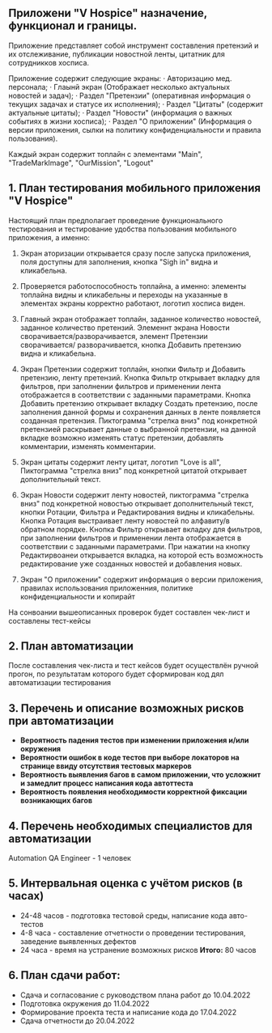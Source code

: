 ## Приложени "V Hospice" назначение, функционал и границы.

Приложение представляет собой инструмент составления претензий и их отслеживание, 
публикации новостной ленты, цитатник для сотрудникков хосписа. 

Приложение содержит следующие экраны:
· Авторизацию мед. персонала;
· Глаынй экран (Отображает несколько актуальных новостей и задач);
· Раздел "Претензии" (оперативная информация о текущих задачах и статусе их исполнения);
· Раздел "Цитаты" (содержит актуальные цитаты);
· Раздел "Новости" (информация о важных событиях в жизни хосписа);
· Раздел "О приложении" (Информация о версии приложения, сылки на политику конфиденциальности и
   правила пользования).

Каждый экран содержит топлайн с элементами "Main", "TradeMarkImage", "OurMission", "Logout"

## 1. План тестирования мобильного приложения "V Hospice"

Настоящий план предполагает проведение функционального тестирования и тестирование
удобства пользования мобильного приложения, а именно:

1. Экран аторизации открывается сразу после запуска приложения, поля доступны для заполнения,
   кнопка "Sigh in" видна и кликабельна.

2. Проверяется работоспособность топлайна, а именно: элементы топлайна видны и 
   кликабельны и переходы на указанные в элементах экраны корректно работают,
   логотип хосписа виден.
   
3. Главный экран отображает топлайн, заданное количество новостей, заданное количество претензий. 
   Элеменнт экрана Новости сворачивается/разворачивается, элемент Претензии сворачивается/
   разворачивается, кнопка Добавить претензию видна и кликабельна. 

4. Экран Претензии содержит топлайн, кнопки Фильтр и Добавить претензию, ленту претензий. Кнопка 
   Фильтр открывает вкладку для фильтров, при заполнении фильтров и применении лента отображается в 
   соответствии с заданными параметрами. Кнопка Добавить претензию открывает вкладку Создать 
   претензию, после заполнения данной формы и сохранения данных в ленте появляется созданная претензия. 
   Пиктограмма "стрелка вниз" под конкретной претензией раскрывает данные о выбранной 
   претензии, на данной вкладке возможно изменять статус претензии, добавлять комментарии, изменять
   комментарии.
   
5. Экран цитаты содержит ленту цитат, логотип "Love is all", Пиктограмма "стрелка вниз" под конкретной
   цитатой открывает дополнительный текст.
   
6. Экран Новости содержит ленту новостей, пиктограмма "стрелка вниз" под конкретной
   новостью открывает дополнительный текст, кнопки Ротации, Фильтра и Редактирования видны и кликабельны.
   Кнопка Ротация выстраивает ленту новостей по алфавиту/в обратном порядке. Кнопка
   Фильтр открывает вкладку для фильтров, при заполнении фильтров и применении лента отображается в
   соответствии с заданными параметрами. При нажатии на кнопку Редактирвоанеи открывается вкладка,
   на которой есть возможность редактирование уже созданных новостей и добавления новых.

7. Экран "О приложении" содержит информация о версии приложения, правилах
   использования приложенния, политике конфиденциальности и копирайт


На сонвоании вышеописанных проверок будет составлен чек-лист и составлены тест-кейсы

## 2. План автоматизации

После составления чек-листа и тест кейсов будет осуществлён ручной прогон, по результатам которого
будет сформирован код дял автоматизации тестирования

## 3. Перечень и описание возможных рисков при автоматизации

- **Вероятность падения тестов при изменении приложения и/или окружения**
- **Вероятности ошибок в коде тестов при выборе локаторов на странице ввиду отсутствия тестовых маркеров**
- **Вероятность выявления багов в самом приложении, что усложнит и замедлит процесс написания кода автоттеста**
- **Вероятность появления необходимости корректной фиксации возникающих багов**

## 4. Перечень необходимых специалистов для автоматизации

Automation QA Engineer - 1 человек

## 5. Интервальная оценка с учётом рисков (в часах)

- 24-48 часов - подготовка тестовой среды, написание кода авто-тестов
- 4-8 часа - составление отчетности о проведении тестирования, заведение выявленных дефектов
- 24  часа - время на устранение возможных рисков
  **Итого:** 80 часов

## 6. План сдачи работ:

- Сдача и согласование с руководством плана работ до 10.04.2022
- Подготовка окружения до 11.04.2022
- Формирование проекта теста и написание кода до 17.04.2022
- Сдача отчетности до 20.04.2022




